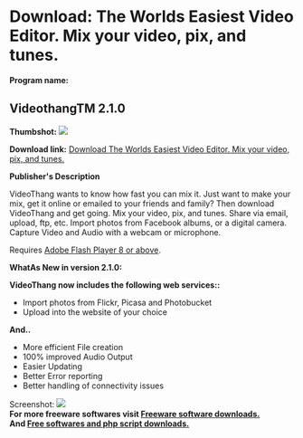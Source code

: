 # Download: The Worlds Easiest Video Editor. Mix your video, pix, and tunes.

**Program name:**

## VideothangTM 2.1.0

  
**Thumbshot:** ![](http://www.freewarefiles.com/screenshot/videothang116_md.jpg)   
  
**Download link:** [Download The Worlds Easiest Video Editor. Mix your video, pix, and tunes.](http://freesoftwares.boysofts.com/Videothang_program_37451.html)  
  


**Publisher's Description**  
  


VideoThang wants to know how fast you can mix it. Just want to make your mix, get it online or emailed to your friends and family? Then download VideoThang and get going. Mix your video, pix, and tunes. Share via email, upload, ftp, etc. Import photos from Facebook albums, or a digital camera. Capture Video and Audio with a webcam or microphone. 

Requires [Adobe Flash Player 8 or above](http://www.freewarefiles.com/program_5_51_14599.html). 

**WhatAs New in version 2.1.0:**

**VideoThang now includes the following web services::**

  * Import photos from Flickr, Picasa and Photobucket 
  * Upload into the website of your choice 

**And..**

  * More efficient File creation 
  * 100% improved Audio Output 
  * Easier Updating 
  * Better Error reporting 
  * Better handling of connectivity issues 

  
  
Screenshot: ![](http://www.freewarefiles.com/screenshot/videothang116.jpg)   
**For more freeware softwares visit [Freeware software downloads.](http://freesoftwares.boysofts.com/)**   
**And [Free softwares and php script downloads.](http://www.boysofts.com/)**
